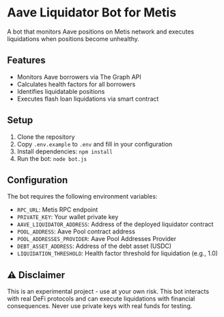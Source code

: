 # Aave Liquidator Bot for Metis

A bot that monitors Aave positions on Metis network and executes liquidations when positions become unhealthy.

## Features

- Monitors Aave borrowers via The Graph API
- Calculates health factors for all borrowers
- Identifies liquidatable positions
- Executes flash loan liquidations via smart contract

## Setup

1. Clone the repository
2. Copy `.env.example` to `.env` and fill in your configuration
3. Install dependencies: `npm install`
4. Run the bot: `node bot.js`

## Configuration

The bot requires the following environment variables:

- `RPC_URL`: Metis RPC endpoint
- `PRIVATE_KEY`: Your wallet private key
- `AAVE_LIQUIDATOR_ADDRESS`: Address of the deployed liquidator contract
- `POOL_ADDRESS`: Aave Pool contract address
- `POOL_ADDRESSES_PROVIDER`: Aave Pool Addresses Provider
- `DEBT_ASSET_ADDRESS`: Address of the debt asset (USDC)
- `LIQUIDATION_THRESHOLD`: Health factor threshold for liquidation (e.g., 1.0)

## ⚠️ Disclaimer

This is an experimental project - use at your own risk. This bot interacts with real DeFi protocols and can execute liquidations with financial consequences. Never use private keys with real funds for testing. 